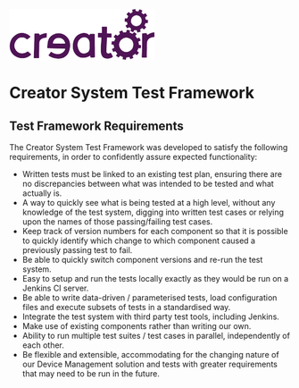 ![Imagination Technologies Limited logo](images/img.png)

# Creator System Test Framework

## Test Framework Requirements

The Creator System Test Framework was developed to satisfy the following requirements, in order to confidently assure
expected functionality:

* Written tests must be linked to an existing test plan, ensuring there are no discrepancies between what was intended
  to be tested and what actually is.
* A way to quickly see what is being tested at a high level, without any knowledge of the test system, digging into
  written test cases or relying upon the names of those passing/failing test cases.
* Keep track of version numbers for each component so that it is possible to quickly identify which change to which
  component caused a previously passing test to fail.
* Be able to quickly switch component versions and re-run the test system.
* Easy to setup and run the tests locally exactly as they would be run on a Jenkins CI server.
* Be able to write data-driven / parameterised tests, load configuration files and execute subsets of tests in a
  standardised way.
* Integrate the test system with third party test tools, including Jenkins.
* Make use of existing components rather than writing our own.
* Ability to run multiple test suites / test cases in parallel, independently of each other.
* Be flexible and extensible, accommodating for the changing nature of our Device Management solution and tests with
  greater requirements that may need to be run in the future.
